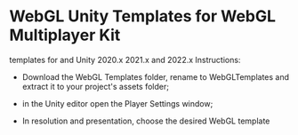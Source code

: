# WebGL Unity Templates for WebGL Multiplayer Kit
 templates for and Unity 2020.x 2021.x and 2022.x
 Instructions:
 
* Download the WebGL Templates folder, rename to WebGLTemplates and extract it to your project's assets folder;

* in the Unity editor open the Player Settings window;

* In resolution and presentation, choose the desired WebGL template


